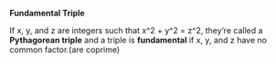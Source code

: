**Fundamental Triple**


If x, y, and z are integers such that x^2 + y^2 = z^2, they’re called a **Pythagorean triple** and a triple is **fundamental** if x, y, and z have no common factor.(are coprime)
